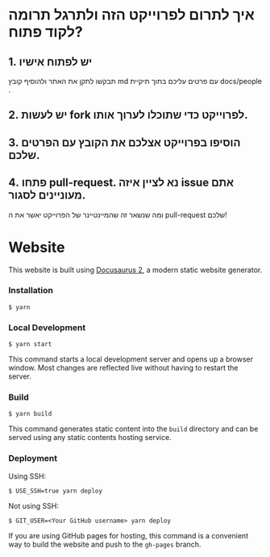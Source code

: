 # איך לתרום לפרוייקט הזה ולתרגל תרומה לקוד פתוח?
## 1. יש לפתוח אישיו
תבקשו לתקן את האתר ולהוסיף קובץ md עם פרטים עליכם בתוך תיקיית docs/people .
## 2. יש לעשות fork לפרוייקט כדי שתוכלו לערוך אותו.
## 3. הוסיפו בפרוייקט אצלכם את הקובץ עם הפרטים שלכם.
## 4. פתחו pull-request. נא לציין איזה issue אתם מעוניינים לסגור.

ומה שנשאר זה שהמיינטיינר של הפרוייקט יאשר את ה pull-request שלכם!


# Website

This website is built using [Docusaurus 2](https://docusaurus.io/), a modern static website generator.

### Installation

```
$ yarn
```

### Local Development

```
$ yarn start
```

This command starts a local development server and opens up a browser window. Most changes are reflected live without having to restart the server.

### Build

```
$ yarn build
```

This command generates static content into the `build` directory and can be served using any static contents hosting service.

### Deployment

Using SSH:

```
$ USE_SSH=true yarn deploy
```

Not using SSH:

```
$ GIT_USER=<Your GitHub username> yarn deploy
```

If you are using GitHub pages for hosting, this command is a convenient way to build the website and push to the `gh-pages` branch.
